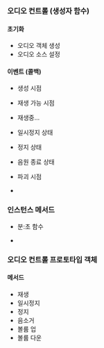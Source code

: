 
### 오디오 컨트롤 (생성자 함수)

#### 초기화
- 오디오 객체 생성
- 오디오 소스 설정

#### 이벤트 (콜백)

- 생성 시점
- 재생 가능 시점
- 재생중...
- 일시정지 상태
- 정지 상태
- 음원 종료 상태
- 파괴 시점

-

### 인스턴스 메서드

- 분:초 함수

-

### 오디오 컨트롤 프로토타입 객체

#### 메서드

- 재생
- 일시정지
- 정지
- 음소거
- 볼륨 업
- 볼륨 다운
